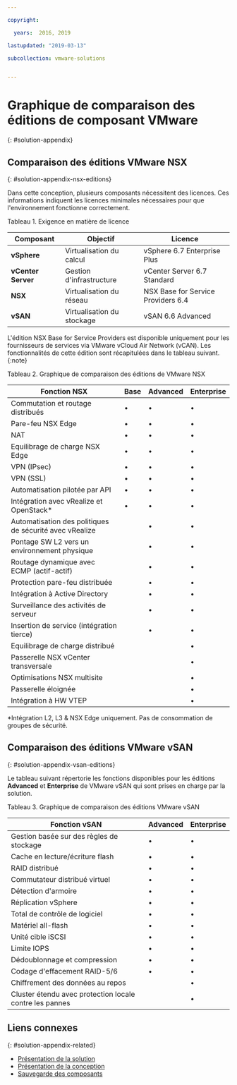 ```yaml
---

copyright:

  years:  2016, 2019

lastupdated: "2019-03-13"

subcollection: vmware-solutions


---
```


# Graphique de comparaison des éditions de composant VMware
{: #solution-appendix}

## Comparaison des éditions VMware NSX
{: #solution-appendix-nsx-editions}

Dans cette conception, plusieurs composants nécessitent des licences. Ces informations indiquent les licences minimales nécessaires pour que l'environnement fonctionne correctement.

Tableau 1. Exigence en matière de licence

Composant | Objectif | Licence
----------|---------|-------------
**vSphere** | Virtualisation du calcul | vSphere 6.7 Enterprise Plus
**vCenter Server** | Gestion d'infrastructure | vCenter Server 6.7 Standard
**NSX** | Virtualisation du réseau | NSX Base for Service Providers 6.4
**vSAN** | Virtualisation du stockage | vSAN 6.6 Advanced  

L'édition NSX Base for Service Providers est disponible uniquement pour les fournisseurs de services via VMware vCloud Air Network (vCAN). Les fonctionnalités de cette édition sont récapitulées dans le tableau suivant.
{:note}

Tableau 2. Graphique de comparaison des éditions de VMware NSX

| Fonction NSX                                   | Base | Advanced | Enterprise |
|-----------------------------------------------|------|----------|------------|
| Commutation et routage distribués             | •    | •        | •          |
| Pare-feu NSX Edge                             | •    | •        | •          |
| NAT                                           | •    | •        | •          |
| Equilibrage de charge NSX Edge                       | •    | •        | •          |
| VPN (IPsec)                                   | •    | •        | •          |
| VPN (SSL)                                     | •    | •        | •          |
| Automatisation pilotée par API                         | •    | •        | •          |
| Intégration avec vRealize et OpenStack\*     | •    | •        | •          |
| Automatisation des politiques de sécurité avec vRealize |      | •        | •          |
| Pontage SW L2 vers un environnement physique        |      | •        | •          |
| Routage dynamique avec ECMP (actif-actif)     |      | •        | •          |
| Protection pare-feu distribuée                       |      | •        | •          |
| Intégration à Active Directory             |      | •        | •          |
| Surveillance des activités de serveur                    |      | •        | •          |
| Insertion de service (intégration tierce)     |      | •        | •          |
| Equilibrage de charge distribué                    |      |          | •          |
| Passerelle NSX vCenter transversale                             |      |          | •          |
| Optimisations NSX multisite                  |      |          | •          |
| Passerelle éloignée                                |      |          | •          |
| Intégration à HW VTEP                     |      |          | •          |
\*Intégration L2, L3 & NSX Edge uniquement. Pas de consommation de groupes de sécurité.

## Comparaison des éditions VMware vSAN
{: #solution-appendix-vsan-editions}

Le tableau suivant répertorie les fonctions disponibles pour les éditions **Advanced** et **Enterprise** de VMware vSAN qui sont prises en charge par la solution.

Tableau 3. Graphique de comparaison des éditions VMware vSAN

| Fonction vSAN                                    | Advanced | Enterprise |
|-------------------------------------------------|----------|------------|
| Gestion basée sur des règles de stockage                 | •        | •          |
| Cache en lecture/écriture flash                        | •        | •          |
| RAID distribué                                | •        | •          |
| Commutateur distribué virtuel                      | •        | •          |
| Détection d'armoire                                  | •        | •          |
| Réplication vSphere                             | •        | •          |
| Total de contrôle de logiciel                               | •        | •          |
| Matériel all-flash                              | •        | •          |
| Unité cible iSCSI                            | •        | •          |
| Limite IOPS                                      | •        | •          |
| Dédoublonnage et compression                   | •        | •          |
| Codage d'effacement RAID-5/6                         | •        | •          |
| Chiffrement des données au repos                         |          | •          |
| Cluster étendu avec protection locale contre les pannes |          | •          |

## Liens connexes
{: #solution-appendix-related}

* [Présentation de la solution](/docs/services/vmwaresolutions/archiref/solution?topic=vmware-solutions-solution_overview)
* [Présentation de la conception](/docs/services/vmwaresolutions/archiref/solution?topic=vmware-solutions-design_overview)
* [Sauvegarde des composants](/docs/services/vmwaresolutions/archiref/solution?topic=vmware-solutions-solution_backingup)
